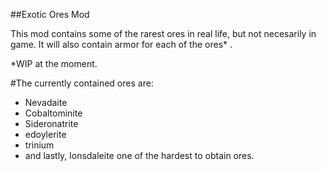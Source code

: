 ##Exotic Ores Mod

This mod contains some of the rarest ores in real life, but not necesarily in game.
It will also contain armor for each of the ores* .

*WIP at the moment.

#The currently contained ores are:
- Nevadaite
- Cobaltominite
- Sideronatrite
- edoylerite
- trinium
- and lastly, lonsdaleite one of the hardest to obtain ores.